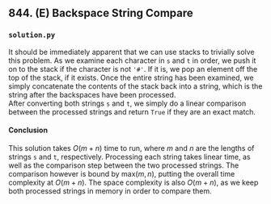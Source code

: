 ## 844. (E) Backspace String Compare

### `solution.py`
It should be immediately apparent that we can use stacks to trivially solve this problem. As we examine each character in `s` and `t` in order, we push it on to the stack if the character is not `'#'`. If it is, we pop an element off the top of the stack, if it exists. Once the entire string has been examined, we simply concatenate the contents of the stack back into a string, which is the string after the backspaces have been processed.  
After converting both strings `s` and `t`, we simply do a linear comparison between the processed strings and return `True` if they are an exact match.  

#### Conclusion
This solution takes $O(m+n)$ time to run, where $m$ and $n$ are the lengths of strings `s` and `t`, respectively. Processing each string takes linear time, as well as the comparison step between the two processed strings. The comparison however is bound by $\text{max}(m, n)$, putting the overall time complexity at $O(m+n)$. The space complexity is also $O(m+n)$, as we keep both processed strings in memory in order to compare them.  
  

